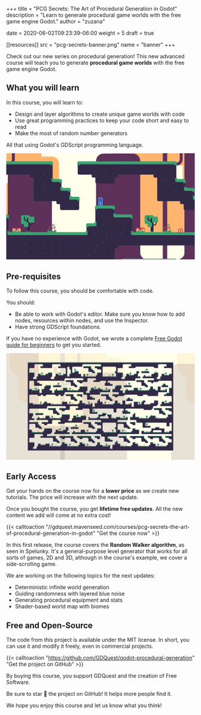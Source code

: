 +++
title = "PCG Secrets: The Art of Procedural Generation in Godot"
description = "Learn to generate procedural game worlds with the free game engine Godot."
author = "zuzana"

date = 2020-06-02T09:23:39-06:00
weight = 5
draft = true

[[resources]]
  src = "pcg-secrets-banner.png"
  name = "banner"
+++

Check out our new series on procedural generation! This new advanced course will teach you to generate **procedural game worlds** with the free game engine Godot.

## What you will learn

In this course, you will learn to:

- Design and layer algorithms to create unique game worlds with code
- Use great programming practices to keep your code short and easy to read
- Make the most of random number generators

All that using Godot's GDScript programming language.

![Level generated by the random walker algorithm](./random-walker-2.png)

## Pre-requisites

To follow this course, you should be comfortable with code.

You should:

- Be able to work with Godot's editor. Make sure you know how to add nodes, resources within nodes, and use the Inspector.
- Have strong GDScript foundations.

If you have no experience with Godot, we wrote a complete [Free Godot guide for beginners](https://www.gdquest.com/docs/guides/learn-godot/beginner/) to get you started.

![Birds-eye view of a level generated by the random walker algorithm](random-walker-1.png)

## Early Access

Get your hands on the course now for a **lower price** as we create new tutorials. The price will increase with the next update.

Once you bought the course, you get **lifetime free updates**. All the new content we add will come at no extra cost!

{{< calltoaction "//gdquest.mavenseed.com/courses/pcg-secrets-the-art-of-procedural-generation-in-godot" "Get the course now" >}}

In this first release, the course covers the **Random Walker algorithm**, as seen in Spelunky. It's a general-purpose level generator that works for all sorts of games, 2D and 3D, although in the course's example, we cover a side-scrolling game.

We are working on the following topics for the next updates:

- Deterministic infinite world generation
- Guiding randomness with layered blue noise
- Generating procedural equipment and stats
- Shader-based world map with biomes

## Free and Open-Source

The code from this project is available under the MIT license. In short, you can use it and modify it freely, even in commercial projects.

{{< calltoaction "https://github.com/GDQuest/godot-procedural-generation" "Get the project on GitHub" >}}

By buying this course, you support GDQuest and the creation of Free Software.

Be sure to star 🌟 the project on GitHub! It helps more people find it.

We hope you enjoy this course and let us know what you think!

